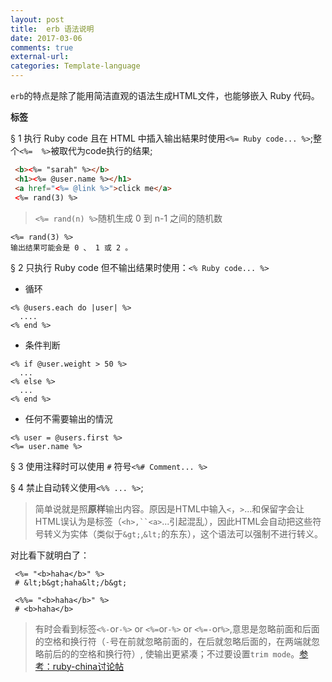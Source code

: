 ```yaml
---
layout: post
title:  erb 语法说明
date: 2017-03-06
comments: true
external-url:
categories: Template-language
---
```


`erb`的特点是除了能用简洁直观的语法生成HTML文件，也能够嵌入 Ruby 代码。

**标签**

&sect;&nbsp;1&nbsp;执行 Ruby code 且在 HTML 中插入输出結果时使用`<%= Ruby code... %>`;整个`<%=  %>`被取代为code执行的结果;

```html
 <b><%= "sarah" %></b>
 <h1><%= @user.name %></h1>
 <a href="<%= @link %>">click me</a>
 <%= rand(3) %>
```

>`<%= rand(n) %>`随机生成 0 到 n-1 之间的随机数

```
<%= rand(3) %>
输出结果可能会是 0 、 1 或 2 。
```
&sect;&nbsp;2&nbsp;只执行 Ruby code 但不输出结果时使用：`<% Ruby code... %>`

- 循环
```
<% @users.each do |user| %>
  ....
<% end %>
```
- 条件判断
```
<% if @user.weight > 50 %>
  ...
<% else %>
  ...
<% end %>
```
- 任何不需要输出的情況

```
<% user = @users.first %>
<%= user.name %>
```
&sect;&nbsp;3&nbsp;使用注释时可以使用 `#` 符号`<%# Comment... %>`

&sect;&nbsp;4&nbsp;禁止自动转义使用`<%% ... %>`;
>简单说就是照**原样**输出内容。原因是HTML中输入`<`，`>`...和保留字会让HTML误认为是标签（`<h>,``<a>`...引起混乱），因此HTML会自动把这些符号转义为实体（类似于`&gt;`,`&lt;`的东东），这个语法可以强制不进行转义。

对比看下就明白了：

```
 <%= "<b>haha</b>" %> 
 # &lt;b&gt;haha&lt;/b&gt;
```

```
 <%%= "<b>haha</b>" %> 
 # <b>haha</b>
```
>有时会看到标签`<%-`or`-%>` or `<%=`or`-%>` or
`<%=-`or`%>`,意思是忽略前面和后面的空格和换行符（`-`号在前就忽略前面的，在后就忽略后面的，在两端就忽略前后的的空格和换行符）, 使输出更紧凑；不过要设置`trim mode`。[参考：ruby-china讨论帖](https://ruby-china.org/topics/13042)







